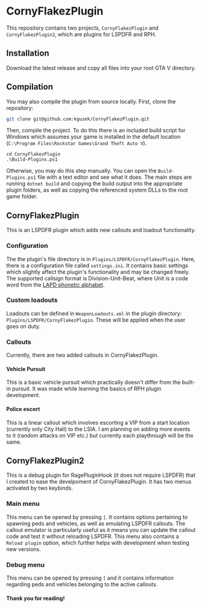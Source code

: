 # CornyFlakezPlugin

This repository contains two projects, `CornyFlakezPlugin` and `CornyFlakezPlugin2`, which are plugins for LSPDFR and RPH.

## Installation

Download the latest release and copy all files into your root GTA V directory.

## Compilation

You may also compile the plugin from source locally.
First, clone the repository:
```sh
git clone git@github.com:kguzek/CornyFlakezPlugin.git
```
Then, compile the project.
To do this there is an included build script for Windows which assumes your game is installed in the default location
(`C:\Program Files\Rockstar Games\Grand Theft Auto V`).
```pwsh
cd CornyFlakezPlugin
.\Build-Plugins.ps1
```
Otherwise, you may do this step manually. You can open the `Build-Plugins.ps1` file with a text editor and see what it does.
The main steps are running `dotnet build` and copying the build output into the appropriate plugin folders, as well as copying the referenced system DLLs to the root game folder.

## CornyFlakezPlugin

This is an LSPDFR plugin which adds new callouts and loadout functionality.

### Configuration

The the plugin's file directory is in `Plugins/LSPDFR/CornyFlakezPlugin`. Here, there is a configuration file called `settings.ini`.
It contains basic settings which slightly affect the plugin's functionality and may be changed freely.
The supported callsign format is Division-Unit-Beat, where Unit is a code word from the [LAPD phonetic alphabet](https://en.wikipedia.org/wiki/APCO_radiotelephony_spelling_alphabet).

### Custom loadouts

Loadouts can be defined in `WeaponLoadouts.xml` in the plugin directory: `Plugins/LSPDFR/CornyFlakezPlugin`. These will be applied when the user goes on duty.

### Callouts

Currently, there are two added callouts in CornyFlakezPlugin.

#### Vehicle Pursuit

This is a basic vehicle pursuit which practically doesn't differ from the built-in pursuit. It was made while learning the basics of RPH plugin development.

#### Police escort

This is a linear callout which involves escorting a VIP from a start location (currently only City Hall) to the LSIA.
I am planning on adding more events to it (random attacks on VIP etc.) but currently each playthrough will be the same.

## CornyFlakezPlugin2

This is a debug plugin for RagePluginHook (it does not require LSPDFR) that I created to ease the develpoment of CornyFlakezPlugin.
It has two menus activated by two keybinds.

### Main menu

This menu can be opened by pressing `]`. It contains options pertaining to spawning peds and vehicles, as well as emulating LSPDFR callouts.
The callout emulator is particularly useful as it means you can update the callout code and test it without reloading LSPDFR.
This menu also contains a `Reload plugin` option, which further helps with development when testing new versions.

### Debug menu

This menu can be opened by pressing `[` and it contains information regarding peds and vehicles belonging to the active callouts.

#### Thank you for reading!

